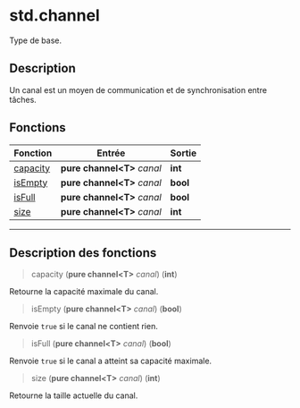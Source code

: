 # std.channel

Type de base.
## Description
Un canal est un moyen de communication et de synchronisation entre tâches.
## Fonctions
|Fonction|Entrée|Sortie|
|-|-|-|
|[capacity](#func_0)|**pure channel\<T>** *canal*|**int**|
|[isEmpty](#func_1)|**pure channel\<T>** *canal*|**bool**|
|[isFull](#func_2)|**pure channel\<T>** *canal*|**bool**|
|[size](#func_3)|**pure channel\<T>** *canal*|**int**|


***
## Description des fonctions

<a id="func_0"></a>
> capacity (**pure channel\<T>** *canal*) (**int**)

Retourne la capacité maximale du canal.

<a id="func_1"></a>
> isEmpty (**pure channel\<T>** *canal*) (**bool**)

Renvoie `true` si le canal ne contient rien.

<a id="func_2"></a>
> isFull (**pure channel\<T>** *canal*) (**bool**)

Renvoie `true` si le canal a atteint sa capacité maximale.

<a id="func_3"></a>
> size (**pure channel\<T>** *canal*) (**int**)

Retourne la taille actuelle du canal.

